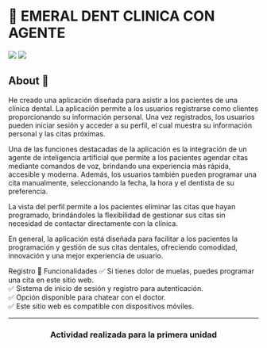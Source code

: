 <h1>🦷 EMERAL DENT CLINICA CON AGENTE </h1>
<div>
<img src="https://img.shields.io/badge/status-active-success.svg"/>
<img src="https://img.shields.io/badge/license-MIT-blue.svg"/>
</div>

## About :speech_balloon:
<!-- It has an Administrator view, in which you can see all the appointments that the clinic has and all the clients that the clinic has. -->
He creado una aplicación diseñada para asistir a los pacientes de una clínica dental. La aplicación permite a los usuarios registrarse como clientes proporcionando su información personal. Una vez registrados, los usuarios pueden iniciar sesión y acceder a su perfil, el cual muestra su información personal y las citas próximas.

Una de las funciones destacadas de la aplicación es la integración de un agente de inteligencia artificial que permite a los pacientes agendar citas mediante comandos de voz, brindando una experiencia más rápida, accesible y moderna. Además, los usuarios también pueden programar una cita manualmente, seleccionando la fecha, la hora y el dentista de su preferencia.

La vista del perfil permite a los pacientes eliminar las citas que hayan programado, brindándoles la flexibilidad de gestionar sus citas sin necesidad de contactar directamente con la clínica.

En general, la aplicación está diseñada para facilitar a los pacientes la programación y gestión de sus citas dentales, ofreciendo comodidad, innovación y una mejor experiencia de usuario.




Registro
📝 Funcionalidades
✅ Si tienes dolor de muelas, puedes programar una cita en este sitio web.<br/>
✅ Sistema de inicio de sesión y registro para autenticación.<br/>
✅ Opción disponible para chatear con el doctor.<br/>
✅ Este sitio web es compatible con dispositivos móviles.

<hr/> <h3 align="center"> Actividad realizada para la primera unidad  </h3>
